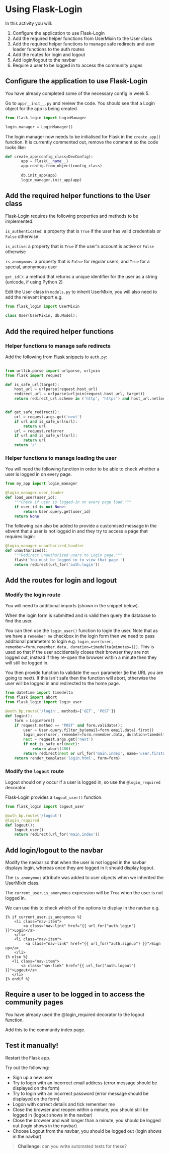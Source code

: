 # Using Flask-Login

In this activity you will:

1. Configure the application to use Flask-Login
2. Add the required helper functions from UserMixin to the User class
3. Add the required helper functions to manage safe redirects and user loader functions to the auth routes
4. Add the routes for login and logout
5. Add login/logout to the navbar
6. Require a user to be logged in to access the community pages


## Configure the application to use Flask-Login

You have already completed some of the necessary config in week 5.

Go to `app/__init__.py` and review the code. You should see that a Login object for the app is being created. 

```python
from flask_login import LoginManager

login_manager = LoginManager()
```

The login manager now needs to be initialised for Flask in the `create_app()` function. It is currently commented out, remove the comment so the code looks like:
```python
def create_app(config_class=DevConfig):
       app = Flask(__name__)
       app.config.from_object(config_class)
   
       db.init_app(app)
       login_manager.init_app(app)
```

## Add the required helper functions to the User class

Flask-Login requires the following properties and methods to be implemented:

`is_authenticated`: a property that is `True` if the user has valid credentials or `False` otherwise

`is_active`: a property that is `True` if the user's account is active or `False` otherwise

`is_anonymous`: a property that is `False` for regular users, and `True` for a special, anonymous user

`get_id()`: a method that returns a unique identifier for the user as a string (unicode, if using Python 2)


Edit the User class in `models.py` to inherit UserMixin, you will also need to add the relevant import e.g. 
 ```python
from flask_login import UserMixin
        
class User(UserMixin, db.Model):
```

## Add the required helper functions 

### Helper functions to manage safe redirects 

Add the following from [Flask snippets](https://github.com/fengsp/flask-snippets/blob/master/security/redirect_back.py) to `auth.py`:

```python
   
from urllib.parse import urlparse, urljoin
from flask import request

def is_safe_url(target):
    host_url = urlparse(request.host_url)
    redirect_url = urlparse(urljoin(request.host_url, target))
    return redirect_url.scheme in ('http', 'https') and host_url.netloc == redirect_url.netloc


def get_safe_redirect():
    url = request.args.get('next')
    if url and is_safe_url(url):
        return url
    url = request.referrer
    if url and is_safe_url(url):
        return url
    return '/'

```
### Helper functions to manage loading the user

You will need the following function in order to be able to check whether a user is logged in on every page.

```python
from my_app import login_manager

@login_manager.user_loader
def load_user(user_id):
    """Check if user is logged-in on every page load."""
    if user_id is not None:
        return User.query.get(user_id)
    return None
```

The following can also be added to provide a customised message in the ebvent that a user is not logged in and they try to access a page that requires login:

```python
@login_manager.unauthorized_handler
def unauthorized():
    """Redirect unauthorized users to Login page."""
    flash('You must be logged in to view that page.')
    return redirect(url_for('auth.login'))
```

## Add the routes for login and logout

### Modify the login route

You will need to additional imports (shown in the snippet below).

When the login form is submitted and is valid then query the database to find the user. 

You can then use the `login_user()` function to login the user. Note that as we have a `remember me` checkbox in the login form then we need to pass additional parameters to login e.g.
`login_user(user, remember=form.remember.data, duration=timedelta(minutes=1))`. This is used so that if the user accidentally closes their browser they are not logged out, instead if they re-open the browser within a minute then they will still be logged in.

You then provide function to validate the `next` parameter (ie the URL you are going to next). If this isn't safe then the function will abort, otherwise the user will be logged in and redirected to the home page.

```python
from datetime import timedelta
from flask import abort
from flask_login import login_user

@auth_bp.route('/login', methods=['GET', 'POST'])
def login():
    form = LoginForm()
    if request.method == 'POST' and form.validate():
        user = User.query.filter_by(email=form.email.data).first()
        login_user(user, remember=form.remember.data, duration=timedelta(minutes=1))
        next = request.args.get('next')
        if not is_safe_url(next):
            return abort(400)
        return redirect(next or url_for('main.index', name='user.firstname'))
    return render_template('login.html', form=form)
```

### Modify the `logout` route

Logout should only occur if a user is logged in, so use the `@login_required` decorator.

Flask-Login provides a `logout_user()` function.
    
```python
from flask_login import logout_user

@auth_bp.route('/logout')
@login_required
def logout():
    logout_user()
    return redirect(url_for('main.index'))
```

## Add login/logout to the navbar

Modify the navbar so that when the user is not logged in the navbar displays login, whereas once they are logged in it should display logout.

The `is_anonymous` attribute was added to user objects when we inherited the UserMixin class.

The `current_user.is_anonymous` expression will be `True` when the user is not logged in.

We can use this to check which of the options to display in the navbar e.g.

```jinja2
{% if current_user.is_anonymous %}
    <li class="nav-item">
        <a class="nav-link" href="{{ url_for("auth.login") }}">Login</a>
    </li>
    <li class="nav-item">
         <a class="nav-link" href="{{ url_for("auth.signup") }}">Sign up</a>
    </li>
{% else %}
   <li class="nav-item">
       <a class="nav-link" href="{{ url_for("auth.logout") }}">Logout</a>
   </li>
{% endif %}
```

## Require a user to be logged in to access the community pages

You have already used the @login_required decorator to the logout function.

Add this to the community index page.

## Test it manually!

Restart the Flask app.

Try out the following:

- Sign up a new user
- Try to login with an incorrect email address (error message should be displayed on the form)
- Try to login with an incorrect password (error message should be displayed on the form)
- Logon with correct details and tick remember me
- Close the browser and reopen within a minute, you should still be logged in (logout shows in the navbar)
- Close the browser and wait longer than a minute, you should be logged out (login shows in the navbar)
- Choose Logout from the navbar, you should be logged out (login shows in the navbar)

> **Challenge**: can you write automated tests for these? 

